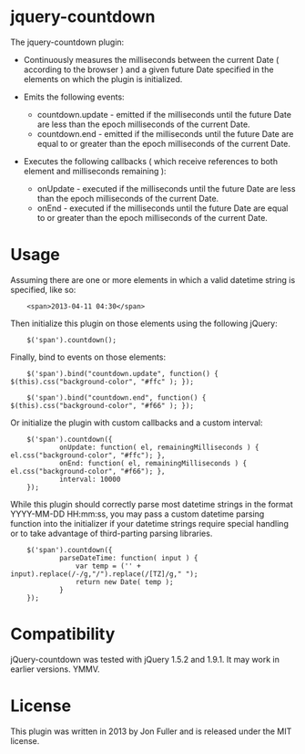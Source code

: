 jquery-countdown
================
The jquery-countdown plugin:
- Continuously measures the milliseconds between the current Date ( according to the browser )
   and a given future Date specified in the elements on which the plugin is initialized.


- Emits the following events:
   - countdown.update - emitted if the milliseconds until the future Date are less than the epoch milliseconds of the
                      current Date.
   - countdown.end    - emitted if the milliseconds until the future Date are equal to or greater than the epoch
                      milliseconds of the current Date.


- Executes the following callbacks ( which receive references to both element and milliseconds remaining ):
   - onUpdate         - executed if the milliseconds until the future Date are less than the epoch milliseconds of the
                      current Date.
   - onEnd            - executed if the milliseconds until the future Date are equal to or greater than the epoch
                      milliseconds of the current Date.


Usage
=====
Assuming there are one or more elements in which a valid datetime string is specified, like so:

        <span>2013-04-11 04:30</span>

Then initialize this plugin on those elements using the following jQuery:

        $('span').countdown();

Finally, bind to events on those elements:

        $('span').bind("countdown.update", function() { $(this).css("background-color", "#ffc" ); });

        $('span').bind("countdown.end", function() { $(this).css("background-color", "#f66" ); });

Or initialize the plugin with custom callbacks and a custom interval:

        $('span').countdown({
                onUpdate: function( el, remainingMilliseconds ) { el.css("background-color", "#ffc"); },
                onEnd: function( el, remainingMilliseconds ) { el.css("background-color", "#f66"); },
                interval: 10000
        });

While this plugin should correctly parse most datetime strings in the format YYYY-MM-DD HH:mm:ss, you may pass a custom
datetime parsing function into the initializer if your datetime strings require special handling or to take advantage
of third-parting parsing libraries.

        $('span').countdown({
                parseDateTime: function( input ) {
                    var temp = ('' + input).replace(/-/g,"/").replace(/[TZ]/g," ");
                    return new Date( temp );
                }
        });


Compatibility
=============
jQuery-countdown was tested with jQuery 1.5.2 and 1.9.1. It may work in earlier versions. YMMV.


License
=======

This plugin was written in 2013 by Jon Fuller and is released under the MIT license.